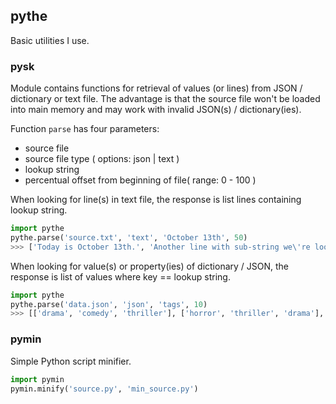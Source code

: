 ## pythe
Basic utilities I use.

### __pysk__

Module contains functions for retrieval of values (or lines) from JSON / dictionary or text file. The advantage is that the source file won't be loaded into main memory and may work with invalid JSON(s) / dictionary(ies).

Function `parse` has four parameters:
 - source file
 - source file type ( options: json | text )
 - lookup string
 - percentual offset from beginning of file( range: 0 - 100 )
 
When looking for line(s) in text file, the response is list lines containing lookup string.

```python
import pythe
pythe.parse('source.txt', 'text', 'October 13th', 50)
>>> ['Today is October 13th.', 'Another line with sub-string we\'re looking for. It\'s October 13th']
```

When looking for value(s) or property(ies) of dictionary / JSON, the response is list of values where key == lookup string.
```python
import pythe
pythe.parse('data.json', 'json', 'tags', 10)
>>> [['drama', 'comedy', 'thriller'], ['horror', 'thriller', 'drama'], ['documentary', 'nature']] 
```

### __pymin__

Simple Python script minifier.

```python
import pymin
pymin.minify('source.py', 'min_source.py')
```
